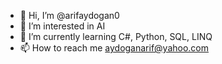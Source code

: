 - 👋 Hi, I’m @arifaydogan0
- 👀 I’m interested in AI
- 🌱 I’m currently learning C#, Python, SQL, LINQ
- 📫 How to reach me aydoganarif@yahoo.com

<!---
arifaydogan0/arifaydogan0 is a ✨ special ✨ repository because its `README.md` (this file) appears on your GitHub profile.
You can click the Preview link to take a look at your changes.
--->
